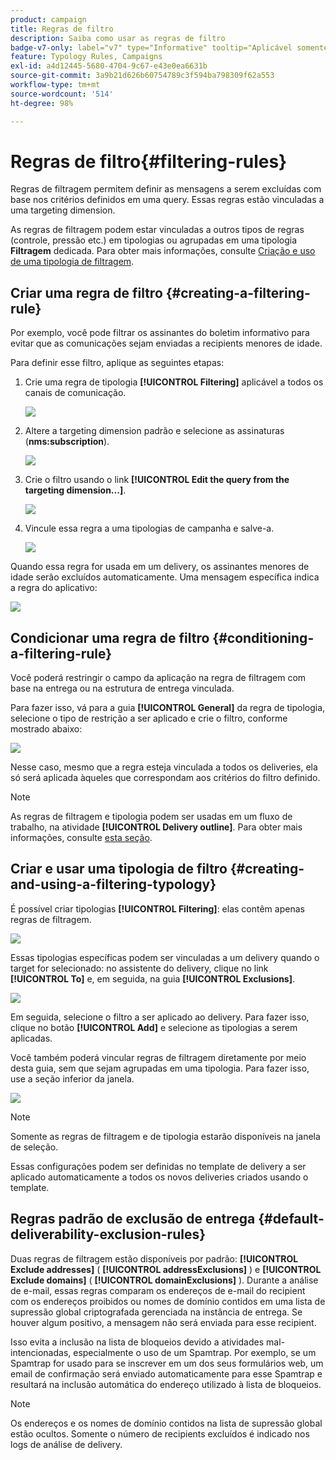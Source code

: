```yaml
---
product: campaign
title: Regras de filtro
description: Saiba como usar as regras de filtro
badge-v7-only: label="v7" type="Informative" tooltip="Aplicável somente ao Campaign Classic v7"
feature: Typology Rules, Campaigns
exl-id: a4d12445-5680-4704-9c67-e43e0ea6631b
source-git-commit: 3a9b21d626b60754789c3f594ba798309f62a553
workflow-type: tm+mt
source-wordcount: '514'
ht-degree: 98%

---
```


# Regras de filtro{#filtering-rules}

Regras de filtragem permitem definir as mensagens a serem excluídas com base nos critérios definidos em uma query. Essas regras estão vinculadas a uma targeting dimension.

As regras de filtragem podem estar vinculadas a outros tipos de regras (controle, pressão etc.) em tipologias ou agrupadas em uma tipologia **Filtragem** dedicada. Para obter mais informações, consulte [Criação e uso de uma tipologia de filtragem](#creating-and-using-a-filtering-typology).

## Criar uma regra de filtro {#creating-a-filtering-rule}

Por exemplo, você pode filtrar os assinantes do boletim informativo para evitar que as comunicações sejam enviadas a recipients menores de idade.

Para definir esse filtro, aplique as seguintes etapas:

1. Crie uma regra de tipologia **[!UICONTROL Filtering]** aplicável a todos os canais de comunicação.

   ![](assets/campaign_opt_create_filter_01.png)

1. Altere a targeting dimension padrão e selecione as assinaturas (**nms:subscription**).

   ![](assets/campaign_opt_create_filter_02.png)

1. Crie o filtro usando o link **[!UICONTROL Edit the query from the targeting dimension...]**.

   ![](assets/campaign_opt_create_filter_03.png)

1. Vincule essa regra a uma tipologias de campanha e salve-a.

   ![](assets/campaign_opt_create_filter_04.png)

Quando essa regra for usada em um delivery, os assinantes menores de idade serão excluídos automaticamente. Uma mensagem específica indica a regra do aplicativo:

![](assets/campaign_opt_create_filter_05.png)

## Condicionar uma regra de filtro {#conditioning-a-filtering-rule}

Você poderá restringir o campo da aplicação na regra de filtragem com base na entrega ou na estrutura de entrega vinculada.

Para fazer isso, vá para a guia **[!UICONTROL General]** da regra de tipologia, selecione o tipo de restrição a ser aplicado e crie o filtro, conforme mostrado abaixo:

![](assets/campaign_opt_create_filter_06.png)

Nesse caso, mesmo que a regra esteja vinculada a todos os deliveries, ela só será aplicada àqueles que correspondam aos critérios do filtro definido.

>[!NOTE]
>
>As regras de filtragem e tipologia podem ser usadas em um fluxo de trabalho, na atividade **[!UICONTROL Delivery outline]**. Para obter mais informações, consulte [esta seção](../../workflow/using/delivery-outline.md).

## Criar e usar uma tipologia de filtro {#creating-and-using-a-filtering-typology}

É possível criar tipologias **[!UICONTROL Filtering]**: elas contêm apenas regras de filtragem.

![](assets/campaign_opt_create_typo_filtering.png)

Essas tipologias específicas podem ser vinculadas a um delivery quando o target for selecionado: no assistente do delivery, clique no link **[!UICONTROL To]** e, em seguida, na guia **[!UICONTROL Exclusions]**.

![](assets/campaign_opt_apply_typo_filtering.png)

Em seguida, selecione o filtro a ser aplicado ao delivery. Para fazer isso, clique no botão **[!UICONTROL Add]** e selecione as tipologias a serem aplicadas.

Você também poderá vincular regras de filtragem diretamente por meio desta guia, sem que sejam agrupadas em uma tipologia. Para fazer isso, use a seção inferior da janela.

![](assets/campaign_opt_select_typo_filtering.png)

>[!NOTE]
>
>Somente as regras de filtragem e de tipologia estarão disponíveis na janela de seleção.
>
>Essas configurações podem ser definidas no template de delivery a ser aplicado automaticamente a todos os novos deliveries criados usando o template.
>

## Regras padrão de exclusão de entrega {#default-deliverability-exclusion-rules}

Duas regras de filtragem estão disponíveis por padrão: **[!UICONTROL Exclude addresses]** ( **[!UICONTROL addressExclusions]** ) e **[!UICONTROL Exclude domains]** ( **[!UICONTROL domainExclusions]** ). Durante a análise de e-mail, essas regras comparam os endereços de e-mail do recipient com os endereços proibidos ou nomes de domínio contidos em uma lista de supressão global criptografada gerenciada na instância de entrega. Se houver algum positivo, a mensagem não será enviada para esse recipient.

Isso evita a inclusão na lista de bloqueios devido a atividades mal-intencionadas, especialmente o uso de um Spamtrap. Por exemplo, se um Spamtrap for usado para se inscrever em um dos seus formulários web, um email de confirmação será enviado automaticamente para esse Spamtrap e resultará na inclusão automática do endereço utilizado à lista de bloqueios.

>[!NOTE]
>
>Os endereços e os nomes de domínio contidos na lista de supressão global estão ocultos. Somente o número de recipients excluídos é indicado nos logs de análise de delivery.
